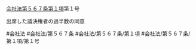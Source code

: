 [会社法第５６７条第１項](会社法＿＿＿＿第５６７条第１項)第１号

出席した議決権者の過半数の同意


#会社法
#会社法/第５６７条
#会社法/第５６７条/第１項
#会社法/第５６７条/第１項/第１号
